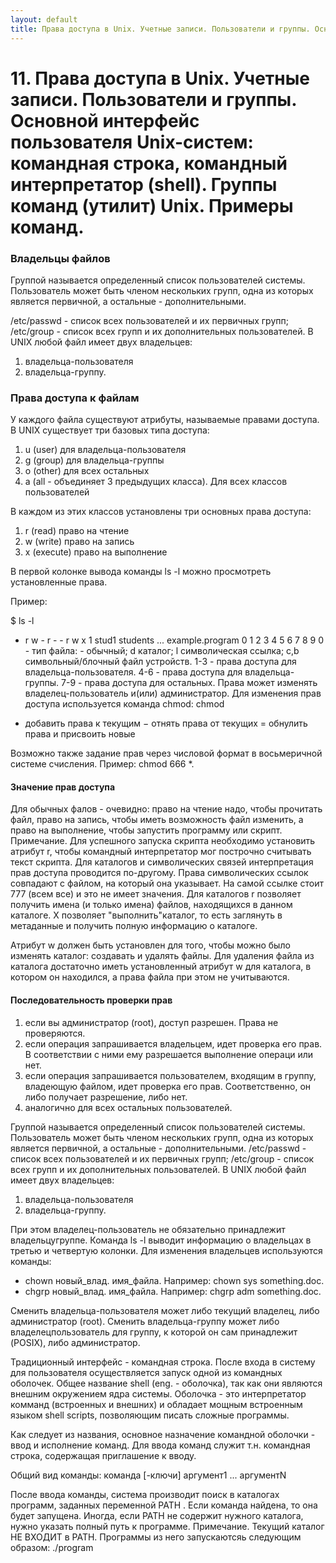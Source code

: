 ```yaml
---
layout: default
title: Права доступа в Unix. Учетные записи. Пользователи и группы. Основной интерфейс пользователя Unix-систем: командная строка, командный интерпретатор (shell). Группы команд (утилит) Unix. Примеры команд.
---
```


# 11. Права доступа в Unix. Учетные записи. Пользователи и группы. Основной интерфейс пользователя Unix-систем: командная строка, командный интерпретатор (shell). Группы команд (утилит) Unix. Примеры команд.

### Владельцы файлов

Группой называется определенный список пользователей системы. Пользователь может быть членом нескольких групп, одна из которых является первичной, а остальные - дополнительными.

/etc/passwd - список всех пользователей и их первичных групп; /etc/group - список всех групп и их дополнительных пользователей. В UNIX любой файл имеет двух владельцев:

1. владельца-пользователя
2. владельца-группу.

### Права доступа к файлам

У каждого файла существуют атрибуты, называемые правами доступа. В UNIX существует три базовых типа доступа:

1. u (user) для владельца-пользователя
2. g (group) для владельца-группы
3. o (other) для всех остальных
4. а (all - объединяет 3 предыдущих класса). Для всех классов пользователей

В каждом из этих классов установлены три основных права доступа:

1. r (read) право на чтение
2. w (write) право на запись
3. x (execute) право на выполнение

В первой колонке вывода команды ls -l можно просмотреть установленные права.

Пример:

$ ls -l

- r w - r - - r w x 1 stud1 students ... example.program
0 1 2 3 4 5 6 7 8 9
0 - тип файла: - обычный; d каталог; l символическая ссылка;
c,b символьный/блочный файл устройств.
1-3 - права доступа для владельца-пользователя.
4-6 - права доступа для владельца-группы.
7-9 - права доступа для остальных.
Права может изменять владелец-пользователь и(или) администратор.
Для изменения прав доступа используется команда chmod:
chmod

+ добавить права к текущим
− отнять права от текущих
= обнулить права и присвоить новые


Возможно также задание прав через числовой формат в восьмеричной системе счисления.
Пример: chmod 666 *.

#### Значение прав доступа

Для обычных фалов - очевидно: право на чтение надо, чтобы прочитать файл, право на запись, чтобы иметь возможность файл изменить, а право на выполнение, чтобы запустить программу или скрипт.
Примечание. Для успешного запуска скрипта необходимо установить атрибут r, чтобы командный интерпретатор мог построчно считывать текст
скрипта. Для каталогов и символических связей интерпретация прав доступа проводится по-другому. Права символических ссылок совпадают с файлом, на который она указывает. На самой ссылке стоит 777 (всем все) и это не имеет значения. Для каталогов r позволяет получить имена (и только имена) файлов, находящихся в данном каталоге. X позволяет "выполнить"каталог, то есть заглянуть в метаданные и получить полную информацию о каталоге.

Атрибут w должен быть установлен для того, чтобы можно было изменять каталог: создавать и удалять файлы. Для удаления файла из каталога достаточно иметь установленный атрибут w для каталога, в котором он находился, а права файла при этом не учитываются.

#### Последовательность проверки прав

1. если вы администратор (root), доступ разрешен. Права не проверяются.
2. если операция запрашивается владельцем, идет проверка его прав. В соответствии с ними ему разрешается выполнение операци или нет.
3. если операция запрашивается пользователем, входящим в группу, владеющую файлом, идет проверка его прав. Соответственно, он либо получает разрешение, либо нет.
4. аналогично для всех остальных пользователей.

Группой называется определенный список пользователей системы. Пользователь может быть членом нескольких групп, одна из которых является первичной, а остальные - дополнительными.
/etc/passwd - список всех пользователей и их первичных групп; /etc/group - список всех групп и их дополнительных пользователей. В UNIX любой файл имеет двух владельцев:

1. владельца-пользователя
2. владельца-группу.

При этом владелец-пользователь не обязательно принадлежит владельцугруппе. Команда ls -l выводит информацию о владельцах в третью и четвертую колонки. Для изменения владельцев используются команды:

* chown новый_влад. имя_файла. Например: chown sys something.doc.
* chgrp новый_влад. имя_файла. Например: chgrp adm something.doc.

Сменить владельца-пользователя может либо текущий владелец, либо администратор (root). Сменить владельца-группу может либо владелецпользователь для группу, к которой он сам принадлежит (POSIX), либо администратор.


Традиционный интерфейс - командная строка. После входа в систему для пользователя осуществляется запуск одной из командных оболочек. Общее название shell (eng. - оболочка), так как они являются внешним окружением ядра системы. Оболочка - это интерпретатор комманд (встроенных и внешних) и обладает мощным встроенным языком shell scripts, позволяющим
писать сложные программы.

Как следует из названия, основное назначение командной оболочки - ввод и исполнение команд. Для ввода команд служит т.н. командная строка, содержащая приглашение к вводу.

Общий вид команды: команда [-ключи] аргумент1 ... аргументN

После ввода команды, система производит поиск в каталогах программ, заданных переменной PATH . Если команда найдена, то она будет запущена. Иногда, если PATH не содержит нужного каталога, нужно указать полный путь к программе.
Примечание. Текущий каталог НЕ ВХОДИТ в PATH. Программы из него запускаютсяь следующим образом: ./program